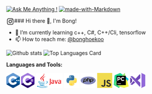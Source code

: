 [![Ask Me Anything !](https://img.shields.io/badge/Ask%20me-anything-1abc9c.svg)](https://github.com/gellston/gellston/issues)
[![made-with-Markdown](https://img.shields.io/badge/Made%20with-Markdown-1f425f.svg)](http://commonmark.org)


<a href="https://www.instagram.com/bonghoekoo/"> <img align="left" alt="BongHoe Koo | Instagram" width="21px" src="https://github.com/gellston/gellston/blob/main/Instagram_logo-512.png"/></a>
<p/>
### Hi there 👋, I'm Bong! 
<p/>

- 🌱 I’m currently learning c++, C#, C++/Cli, tensorflow
- 📫 How to reach me: <a href="https://www.instagram.com/bonghoekoo/">@bonghoekoo</a> 

![Github stats](https://github-readme-stats.vercel.app/api?username=gellston&show_icons=true&count_private=true&layout=compact)
![Top Languages Card](https://github-readme-stats.vercel.app/api/top-langs/?username=gellston&layout=compact)




**Languages and Tools:**  

<code><img height="40" src="https://github.com/gellston/gellston/blob/main/1200px-ISO_C%2B%2B_Logo.svg.png"></code>
<code><img height="40" src="https://github.com/gellston/gellston/blob/main/c-sharp-c-logo-02F17714BA-seeklogo.com.png"></code>
<code><img height="40" src="https://github.com/gellston/gellston/blob/main/Java-logo.png"></code>
<code><img height="40" src="https://github.com/gellston/gellston/blob/main/python.png"></code>
<code><img height="40" src="https://github.com/gellston/gellston/blob/main/php.png"></code>
<code><img height="40" src="https://github.com/gellston/gellston/blob/main/javascript.png"></code>
<code><img height="40" src="https://github.com/gellston/gellston/blob/main/pycharm_logo_300x300.png"></code>
<code><img height="40" src="https://github.com/gellston/gellston/blob/main/vsplogo.png"></code>


